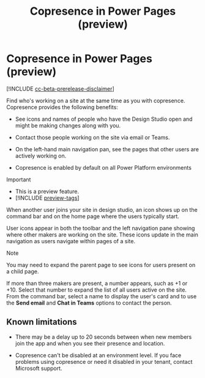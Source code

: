 ﻿---
title: Copresence in Power Pages (preview)
description: Learn about Copresence in Power Pages.
author: 
ms.topic: conceptual
ms.custom: 
ms.date: 7/10/2023
ms.subservice:
ms.author: 
ms.reviewer: kkendrick
contributors:
    - ProfessorKendrick
---

# Copresence in Power Pages (preview)

[!INCLUDE [cc-beta-prerelease-disclaimer](../includes/cc-beta-prerelease-disclaimer.md)] 

Find who's working on a site at the same time as you with copresence. Copresence provides the following benefits:

- See icons and names of people who have the Design Studio open and might be making changes along with you.

- Contact those people working on the site via email or Teams.

- On the left-hand main navigation pan, see the pages that other users are actively working on.

- Copresence is enabled by default on all Power Platform environments

> [!IMPORTANT]
> - This is a preview feature.
> - [!INCLUDE [preview-tags](../includes/cc-preview-features-definition.md)]

When another user joins your site in design studio, an icon shows up on the command bar and on the home page where the users typically start.

User icons appear in both the toolbar and the left navigation pane showing where other makers are working on the site. These icons update in the main navigation as users navigate within pages of a site.

> [!NOTE]
> You may need to expand the parent page to see icons for users present on a child page.

If more than three makers are present, a number appears, such as +1 or +10. Select that number to expand the list of all users active on the site. From the command bar, select a name to display the user's card and to use the **Send email** and **Chat in Teams** options to contact the person.

## Known limitations

- There may be a delay up to 20 seconds between when new members join the app and when you see their presence and location.

- Copresence can't be disabled at an environment level. If you face problems using copresence or need it disabled in your tenant, contact Microsoft support.
